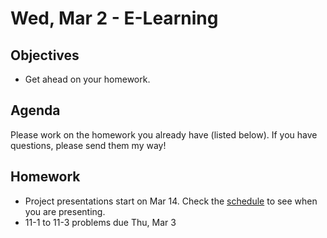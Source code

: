 Wed, Mar 2 - E-Learning
=========    

 Objectives  
------------  
- Get ahead on your homework.
 
Agenda    
---------    
Please work on the homework you already have (listed below).  If you have questions, please send them my way!

Homework  
-------------    

- Project presentations start on Mar 14.  Check the [schedule][sched] to see when you are presenting.
- 11-1 to 11-3 problems due Thu, Mar 3
 
[sched]: https://avoncsc-my.sharepoint.com/:x:/g/personal/zjrohrbach_avon-schools_org/ERhuKfM6FuZAu7ceF1RrcTMBOxKzjRD5kdb5vncOwACRwg?e=W4jjF8
[wd2]: https://avon.schoology.com/course/5138386920/materials/gp/5728370995
[bib]: https://avon.schoology.com/assignment/5527196339/
[lab]: https://avon.schoology.com/assignment/5527383767/
<!--stackedit_data:
eyJoaXN0b3J5IjpbLTEzNjI4NDExMzgsMTA0ODExOTgzNSw5MD
E4NTc0NCwtMTU4MDA4MzU4OSwxMzExNzcwOTI3LDIxMjc3MDky
MzEsLTE3NzMyNTEwNiwzOTYzNjk1NTAsLTYzNzc2NzcyMCw2ND
AxNjQ1OTYsNTQ2MjU1OTM2LC0xNzMwMzgzMTc0LDE4NTMzMzE3
MzksMTg2MzkyMzA2OSwyMTAwNjAzMzY2LC0xMTk1NjM0MjEzLC
0xNjY0NDc4ODk5LC0xNTEzODgxNDk0LC0xMjMzMjE1NDA0LDEz
NTkyMDMzNTFdfQ==
-->